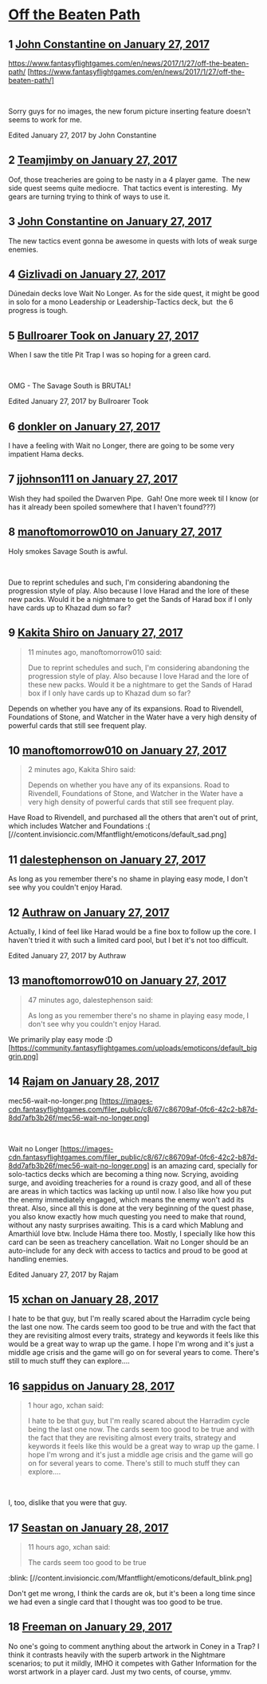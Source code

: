 # [Off the Beaten Path](https://community.fantasyflightgames.com/topic/241090-off-the-beaten-path/)

## 1 [John Constantine on January 27, 2017](https://community.fantasyflightgames.com/topic/241090-off-the-beaten-path/?do=findComment&comment=2612210)

https://www.fantasyflightgames.com/en/news/2017/1/27/off-the-beaten-path/ [https://www.fantasyflightgames.com/en/news/2017/1/27/off-the-beaten-path/]

 

Sorry guys for no images, the new forum picture inserting feature doesn't seems to work for me.

Edited January 27, 2017 by John Constantine

## 2 [Teamjimby on January 27, 2017](https://community.fantasyflightgames.com/topic/241090-off-the-beaten-path/?do=findComment&comment=2612220)

Oof, those treacheries are going to be nasty in a 4 player game.  The new side quest seems quite mediocre.  That tactics event is interesting.  My gears are turning trying to think of ways to use it.

## 3 [John Constantine on January 27, 2017](https://community.fantasyflightgames.com/topic/241090-off-the-beaten-path/?do=findComment&comment=2612233)

The new tactics event gonna be awesome in quests with lots of weak surge enemies.

## 4 [Gizlivadi on January 27, 2017](https://community.fantasyflightgames.com/topic/241090-off-the-beaten-path/?do=findComment&comment=2612267)

Dúnedain decks love Wait No Longer. As for the side quest, it might be good in solo for a mono Leadership or Leadership-Tactics deck, but  the 6 progress is tough.

## 5 [Bullroarer Took on January 27, 2017](https://community.fantasyflightgames.com/topic/241090-off-the-beaten-path/?do=findComment&comment=2612273)

When I saw the title Pit Trap I was so hoping for a green card.

 

OMG - The Savage South is BRUTAL!

Edited January 27, 2017 by Bullroarer Took

## 6 [donkler on January 27, 2017](https://community.fantasyflightgames.com/topic/241090-off-the-beaten-path/?do=findComment&comment=2612425)

I have a feeling with Wait no Longer, there are going to be some very impatient Hama decks.

## 7 [jjohnson111 on January 27, 2017](https://community.fantasyflightgames.com/topic/241090-off-the-beaten-path/?do=findComment&comment=2612438)

Wish they had spoiled the Dwarven Pipe.  Gah! One more week til I know (or has it already been spoiled somewhere that I haven't found???)

## 8 [manoftomorrow010 on January 27, 2017](https://community.fantasyflightgames.com/topic/241090-off-the-beaten-path/?do=findComment&comment=2612440)

Holy smokes Savage South is awful.

 

Due to reprint schedules and such, I'm considering abandoning the progression style of play. Also because I love Harad and the lore of these new packs. Would it be a nightmare to get the Sands of Harad box if I only have cards up to Khazad dum so far?

## 9 [Kakita Shiro on January 27, 2017](https://community.fantasyflightgames.com/topic/241090-off-the-beaten-path/?do=findComment&comment=2612465)

> 11 minutes ago, manoftomorrow010 said:
> 
> Due to reprint schedules and such, I'm considering abandoning the progression style of play. Also because I love Harad and the lore of these new packs. Would it be a nightmare to get the Sands of Harad box if I only have cards up to Khazad dum so far?

Depends on whether you have any of its expansions. Road to Rivendell, Foundations of Stone, and Watcher in the Water have a very high density of powerful cards that still see frequent play.

## 10 [manoftomorrow010 on January 27, 2017](https://community.fantasyflightgames.com/topic/241090-off-the-beaten-path/?do=findComment&comment=2612472)

> 2 minutes ago, Kakita Shiro said:
> 
> Depends on whether you have any of its expansions. Road to Rivendell, Foundations of Stone, and Watcher in the Water have a very high density of powerful cards that still see frequent play.

Have Road to Rivendell, and purchased all the others that aren't out of print, which includes Watcher and Foundations :( [//content.invisioncic.com/Mfantflight/emoticons/default_sad.png]

## 11 [dalestephenson on January 27, 2017](https://community.fantasyflightgames.com/topic/241090-off-the-beaten-path/?do=findComment&comment=2612691)

As long as you remember there's no shame in playing easy mode, I don't see why you couldn't enjoy Harad.

## 12 [Authraw on January 27, 2017](https://community.fantasyflightgames.com/topic/241090-off-the-beaten-path/?do=findComment&comment=2612737)

Actually, I kind of feel like Harad would be a fine box to follow up the core. I haven't tried it with such a limited card pool, but I bet it's not too difficult.

Edited January 27, 2017 by Authraw

## 13 [manoftomorrow010 on January 27, 2017](https://community.fantasyflightgames.com/topic/241090-off-the-beaten-path/?do=findComment&comment=2612748)

> 47 minutes ago, dalestephenson said:
> 
> As long as you remember there's no shame in playing easy mode, I don't see why you couldn't enjoy Harad.

We primarily play easy mode :D [https://community.fantasyflightgames.com/uploads/emoticons/default_biggrin.png]

## 14 [Rajam on January 28, 2017](https://community.fantasyflightgames.com/topic/241090-off-the-beaten-path/?do=findComment&comment=2612867)

mec56-wait-no-longer.png [https://images-cdn.fantasyflightgames.com/filer_public/c8/67/c86709af-0fc6-42c2-b87d-8dd7afb3b26f/mec56-wait-no-longer.png]

 

Wait no Longer [https://images-cdn.fantasyflightgames.com/filer_public/c8/67/c86709af-0fc6-42c2-b87d-8dd7afb3b26f/mec56-wait-no-longer.png] is an amazing card, specially for solo-tactics decks which are becoming a thing now. Scrying, avoiding surge, and avoiding treacheries for a round is crazy good, and all of these are areas in which tactics was lacking up until now. I also like how you put the enemy immediately engaged, which means the enemy won't add its threat. Also, since all this is done at the very beginning of the quest phase, you also know exactly how much questing you need to make that round, without any nasty surprises awaiting. This is a card which Mablung and Amarthiúl love btw. Include Háma there too. Mostly, I specially like how this card can be seen as treachery cancellation. Wait no Longer should be an auto-include for any deck with access to tactics and proud to be good at handling enemies.

Edited January 27, 2017 by Rajam

## 15 [xchan on January 28, 2017](https://community.fantasyflightgames.com/topic/241090-off-the-beaten-path/?do=findComment&comment=2613218)

I hate to be that guy, but I'm really scared about the Harradim cycle being the last one now. The cards seem too good to be true and with the fact that they are revisiting almost every traits, strategy and keywords it feels like this would be a great way to wrap up the game. I hope I'm wrong and it's just a middle age crisis and the game will go on for several years to come. There's still to much stuff they can explore....

## 16 [sappidus on January 28, 2017](https://community.fantasyflightgames.com/topic/241090-off-the-beaten-path/?do=findComment&comment=2613269)

> 1 hour ago, xchan said:
> 
> I hate to be that guy, but I'm really scared about the Harradim cycle being the last one now. The cards seem too good to be true and with the fact that they are revisiting almost every traits, strategy and keywords it feels like this would be a great way to wrap up the game. I hope I'm wrong and it's just a middle age crisis and the game will go on for several years to come. There's still to much stuff they can explore....

 

I, too, dislike that you were that guy.

## 17 [Seastan on January 28, 2017](https://community.fantasyflightgames.com/topic/241090-off-the-beaten-path/?do=findComment&comment=2613591)

> 11 hours ago, xchan said:
> 
> The cards seem too good to be true 

:blink: [//content.invisioncic.com/Mfantflight/emoticons/default_blink.png]

Don't get me wrong, I think the cards are ok, but it's been a long time since we had even a single card that I thought was too good to be true.

## 18 [Freeman on January 29, 2017](https://community.fantasyflightgames.com/topic/241090-off-the-beaten-path/?do=findComment&comment=2614415)

No one's going to comment anything about the artwork in Coney in a Trap? I think it contrasts heavily with the superb artwork in the Nightmare scenarios; to put it mildly, IMHO it competes with Gather Information for the worst artwork in a player card. Just my two cents, of course, ymmv.

